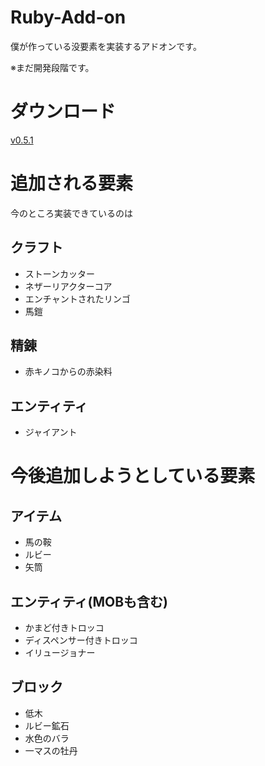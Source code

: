 # Ruby-Add-on
僕が作っている没要素を実装するアドオンです。

※まだ開発段階です。

# ダウンロード
[v0.5.1](https://github.com/GUI-CUI/Ruby-Add-on/releases/tag/v0.5.1)


# 追加される要素
今のところ実装できているのは

## クラフト
* ストーンカッター
* ネザーリアクターコア
* エンチャントされたリンゴ
* 馬鎧

## 精錬
* 赤キノコからの赤染料

## エンティティ
* ジャイアント


# 今後追加しようとしている要素

## アイテム
* 馬の鞍
* ルビー
* 矢筒

## エンティティ(MOBも含む)
* かまど付きトロッコ
* ディスペンサー付きトロッコ
* イリュージョナー

## ブロック
* 低木
* ルビー鉱石
* 水色のバラ
* 一マスの牡丹
